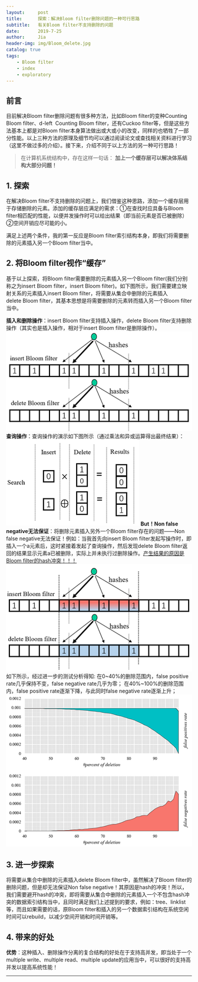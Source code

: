 ```yaml
---
layout:     post
title:      探索：解决Bloom filter删除问题的一种可行思路
subtitle:   有关Bloom filter不支持删除的问题
date:       2019-7-25
author:     Jia
header-img: img/Bloom_delete.jpg
catalog: true
tags:
    - Bloom filter
    - index
    - exploratory
---
```



## 前言

目前解决Bloom filter删除问题有很多种方法，比如Bloom filter的变种Counting Bloom filter、d-left  Counting Bloom filter，还有Cuckoo filter等，但是这些方法基本上都是对Bloom filter本身算法做出或大或小的改变，同样的也牺牲了一部分性能。以上三种方法的原理及细节均可以通过阅读论文或查找相关资料进行学习（这里不做过多的介绍）。接下来，介绍不同于以上方法的另一种可行思路！

>在计算机系统结构中，存在这样一句话： **加上一个缓存层可以解决体系结构大部分问题！**

## 1. 探索

在解决Bloom filter不支持删除的问题上，我们借鉴这种思路，添加一个缓存层用于存储删除的元素。添加的缓存层应满足的需求：①在查找时应具备与Bloom filter相匹配的性能，以便并发操作时可以给出结果（即当前元素是否已被删除）②空间开销应尽可能的小。

满足上述两个条件，我的第一反应是Bloom filter索引结构本身，即我们将需要删除的元素插入另一个Bloom filter当中。

## 2. 将Bloom filter视作“缓存”

基于以上探索，将Bloom filter需要删除的元素插入另一个Bloom filter(我们分别称之为insert Bloom filter，insert Bloom filter)。如下图所示，我们需要建立映射关系的元素插入insert Bloom filter，将需要从集合中删除的元素插入delete Bloom filter，其基本思想是将需要删除的元素转而插入另一个Bloom filter当中。

**插入和删除操作**：insert Bloom filter支持插入操作，delete Bloom filter支持删除操作（其实也是插入操作，相对于insert Bloom filter是删除操作）。
![image](https://raw.githubusercontent.com/JingnanJia/jingnanjia.github.io/master/img/32.png)
**查询操作**：查询操作的演示如下图所示（通过乘法和异或运算得出最终结果）：
![image](https://raw.githubusercontent.com/JingnanJia/jingnanjia.github.io/master/img/31.png)
**But！Non false negative无法保证**：将删除元素插入另外一个Bloom filter存在的问题——Non false negative无法保证！例如：当我首先向insert Bloom filter发起写操作时，即插入一个a元素后，这时紧接着发起了查询操作，然后发现delete Bloom filter返回的结果显示元素a已被删除，实际上并未执行过删除操作。<u>产生结果的原因是Bloom filter的hash冲突！！！</u>
![image](https://raw.githubusercontent.com/JingnanJia/jingnanjia.github.io/master/img/33.png)
如下所示，经过进一步的测试分析得知:
在0~40%的删除范围内，false positive rate几乎保持不变，false negative rate几乎为零；
在40%~100%的删除范围内，false positive rate逐渐下降，与此同时false negative rate逐渐上升；
![image](https://raw.githubusercontent.com/JingnanJia/jingnanjia.github.io/master/img/34.png)

## 3. 进一步探索

将需要从集合中删除的元素插入delete Bloom filter中，虽然解决了Bloom filter的删除问题，但是却无法保证Non false negative！其原因是hash的冲突！所以，我们需要避开hash的冲突，即将需要从集合中删除的元素插入一个不包含hash冲突的数据索引结构当中，且同时满足我们上述提到的要求，例如：tree、linklist等，而且如果需要的话，原Bloom filter和插入的另一个数据索引结构在系统空闲时间可以rebuild，以减少空间开销和时间开销等。

## 4. 带来的好处

**优势**：这种插入、删除操作分离的复合结构的好处在于支持高并发，即当处于一个multiple write、multiple read、multiple update的应用当中，可以很好的支持高并发以提高系统性能！

***
